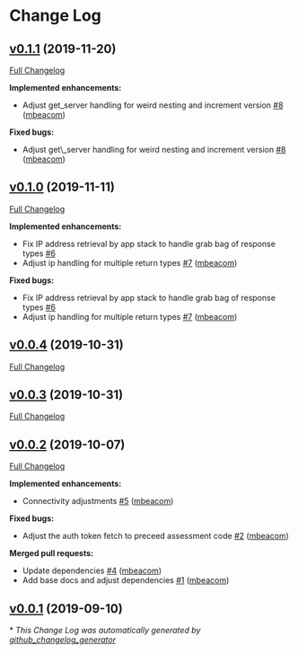 # Change Log

## [v0.1.1](https://github.com/2ndWatch/risc-python/tree/v0.1.1) (2019-11-20)
[Full Changelog](https://github.com/2ndWatch/risc-python/compare/v0.1.0...v0.1.1)

**Implemented enhancements:**

- Adjust get\_server handling for weird nesting and increment version [\#8](https://github.com/2ndWatch/risc-python/pull/8) ([mbeacom](https://github.com/mbeacom))

**Fixed bugs:**

- Adjust get\\_server handling for weird nesting and increment version [\#8](https://github.com/2ndWatch/risc-python/pull/8) ([mbeacom](https://github.com/mbeacom))

## [v0.1.0](https://github.com/2ndWatch/risc-python/tree/v0.1.0) (2019-11-11)
[Full Changelog](https://github.com/2ndWatch/risc-python/compare/v0.0.4...v0.1.0)

**Implemented enhancements:**

- Fix IP address retrieval by app stack to handle grab bag of response types [\#6](https://github.com/2ndWatch/risc-python/issues/6)
- Adjust ip handling for multiple return types [\#7](https://github.com/2ndWatch/risc-python/pull/7) ([mbeacom](https://github.com/mbeacom))

**Fixed bugs:**

- Fix IP address retrieval by app stack to handle grab bag of response types [\#6](https://github.com/2ndWatch/risc-python/issues/6)
- Adjust ip handling for multiple return types [\#7](https://github.com/2ndWatch/risc-python/pull/7) ([mbeacom](https://github.com/mbeacom))

## [v0.0.4](https://github.com/2ndWatch/risc-python/tree/v0.0.4) (2019-10-31)
[Full Changelog](https://github.com/2ndWatch/risc-python/compare/v0.0.3...v0.0.4)

## [v0.0.3](https://github.com/2ndWatch/risc-python/tree/v0.0.3) (2019-10-31)
[Full Changelog](https://github.com/2ndWatch/risc-python/compare/v0.0.2...v0.0.3)

## [v0.0.2](https://github.com/2ndWatch/risc-python/tree/v0.0.2) (2019-10-07)
[Full Changelog](https://github.com/2ndWatch/risc-python/compare/v0.0.1...v0.0.2)

**Implemented enhancements:**

- Connectivity adjustments [\#5](https://github.com/2ndWatch/risc-python/pull/5) ([mbeacom](https://github.com/mbeacom))

**Fixed bugs:**

- Adjust the auth token fetch to preceed assessment code [\#2](https://github.com/2ndWatch/risc-python/pull/2) ([mbeacom](https://github.com/mbeacom))

**Merged pull requests:**

- Update dependencies [\#4](https://github.com/2ndWatch/risc-python/pull/4) ([mbeacom](https://github.com/mbeacom))
- Add base docs and adjust dependencies [\#1](https://github.com/2ndWatch/risc-python/pull/1) ([mbeacom](https://github.com/mbeacom))

## [v0.0.1](https://github.com/2ndWatch/risc-python/tree/v0.0.1) (2019-09-10)


\* *This Change Log was automatically generated by [github_changelog_generator](https://github.com/skywinder/Github-Changelog-Generator)*